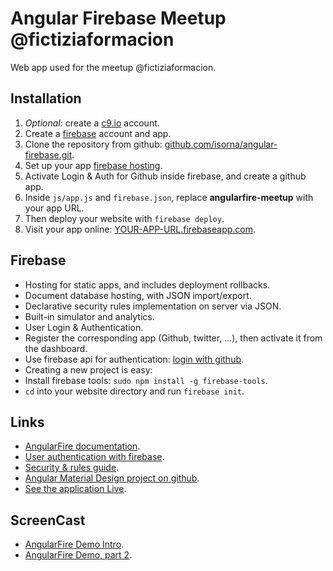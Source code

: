 Angular Firebase Meetup @fictiziaformacion
================

Web app used for the meetup @fictiziaformacion.

## Installation

1. _Optional:_ create a [c9.io](http://c9.io) account.
2. Create a [firebase](https://www.firebase.com/) account and app.
2. Clone the repository from github: [github.com/isorna/angular-firebase.git](https://github.com/isorna/angular-firebase.git).
3. Set up your app [firebase hosting](https://YOUR-APP-URL.firebaseio.com/?page=Hosting).
4. Activate Login & Auth for Github inside firebase, and create a github app.
5. Inside `js/app.js` and `firebase.json`, replace __angularfire-meetup__ with your app URL.
6. Then deploy your website with `firebase deploy`.
7. Visit your app online: [YOUR-APP-URL.firebaseapp.com](https://YOUR-APP-URL.firebaseapp.com/).

## Firebase

* Hosting for static apps, and includes deployment rollbacks.
* Document database hosting, with JSON import/export.
* Declarative security rules implementation on server via JSON.
* Built-in simulator and analytics.
* User Login & Authentication.
 * Register the corresponding app (Github, twitter, ...), then activate it from the dashboard.
 * Use firebase api for authentication: [login with github](https://www.firebase.com/docs/web/guide/login/github.html).
* Creating a new project is easy:
 * Install firebase tools: `sudo npm install -g firebase-tools`.
 * `cd` into your website directory and run `firebase init`.

## Links

* [AngularFire documentation](https://www.firebase.com/docs/web/libraries/angular/).
* [User authentication with firebase](https://www.firebase.com/docs/web/guide/user-auth.html).
* [Security & rules guide](https://www.firebase.com/docs/security/guide/securing-data.html).
* [Angular Material Design project on github](https://github.com/angular/material).
* [See the application Live](https://angularfire-meetup.firebaseapp.com/).

## ScreenCast

* [AngularFire Demo Intro](http://youtu.be/rMDMWQeo8mQ).
* [AngularFire Demo, part 2](http://youtu.be/5As8GChkKzA).
